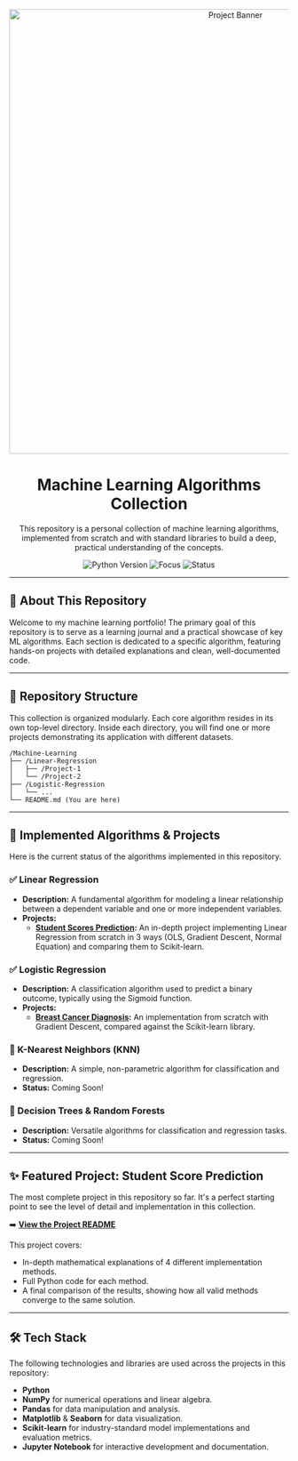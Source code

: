 <div align="center">
  <img src="https://user-images.githubusercontent.com/74038190/212284113-f42a762b-9e19-424a-9129-2b3f790c64c7.gif" alt="Project Banner" width="800"/>
  <h1>Machine Learning Algorithms Collection</h1>
  <p>
    This repository is a personal collection of machine learning algorithms, implemented from scratch and with standard libraries to build a deep, practical understanding of the concepts.
  </p>
  
  <p>
    <img src="https://img.shields.io/badge/Python-3.10%2B-blue.svg" alt="Python Version">
    <img src="https://img.shields.io/badge/Focus-Implementation-brightgreen.svg" alt="Focus">
    <img src="https://img.shields.io/badge/Status-In_Progress-yellow.svg" alt="Status">
  </p>
</div>

---

## 📖 About This Repository

Welcome to my machine learning portfolio! The primary goal of this repository is to serve as a learning journal and a practical showcase of key ML algorithms. Each section is dedicated to a specific algorithm, featuring hands-on projects with detailed explanations and clean, well-documented code.

---

## 📂 Repository Structure

This collection is organized modularly. Each core algorithm resides in its own top-level directory. Inside each directory, you will find one or more projects demonstrating its application with different datasets.

```
/Machine-Learning
├── /Linear-Regression
│   ├── /Project-1
│   └── /Project-2
├── /Logistic-Regression
│   └── ...
└── README.md (You are here)
```

---

## 🚀 Implemented Algorithms & Projects

Here is the current status of the algorithms implemented in this repository.

### ✅ Linear Regression
* **Description:** A fundamental algorithm for modeling a linear relationship between a dependent variable and one or more independent variables.
* **Projects:**
    * **[Student Scores Prediction](./Linear-Regression/Student-Scores-Prediction):** An in-depth project implementing Linear Regression from scratch in 3 ways (OLS, Gradient Descent, Normal Equation) and comparing them to Scikit-learn.

### ✅ Logistic Regression
* **Description:** A classification algorithm used to predict a binary outcome, typically using the Sigmoid function.
* **Projects:**
    * **[Breast Cancer Diagnosis](./Logistic-Regression/Breast-Cancer-Diagnosis):** An implementation from scratch with Gradient Descent, compared against the Scikit-learn library.


### 🚧 K-Nearest Neighbors (KNN)
* **Description:** A simple, non-parametric algorithm for classification and regression.
* **Status:** Coming Soon!

### 🚧 Decision Trees & Random Forests
* **Description:** Versatile algorithms for classification and regression tasks.
* **Status:** Coming Soon!

---

## ✨ Featured Project: Student Score Prediction

The most complete project in this repository so far. It's a perfect starting point to see the level of detail and implementation in this collection.

➡️ **[View the Project README](./Linear-Regression/Student-Scores-Prediction/README.md)**

This project covers:
-   In-depth mathematical explanations of 4 different implementation methods.
-   Full Python code for each method.
-   A final comparison of the results, showing how all valid methods converge to the same solution.

---

## 🛠️ Tech Stack

The following technologies and libraries are used across the projects in this repository:

* **Python**
* **NumPy** for numerical operations and linear algebra.
* **Pandas** for data manipulation and analysis.
* **Matplotlib** & **Seaborn** for data visualization.
* **Scikit-learn** for industry-standard model implementations and evaluation metrics.
* **Jupyter Notebook** for interactive development and documentation.
